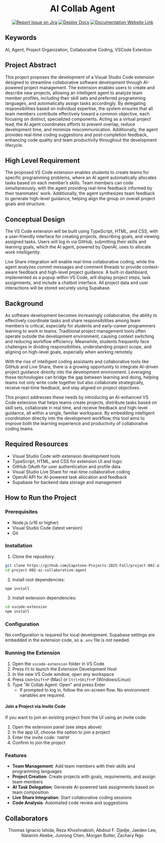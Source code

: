 <div align="center">

# AI Collab Agent

[![Report Issue on Jira](https://img.shields.io/badge/Report%20Issues-Jira-0052CC?style=flat&logo=jira-software)](https://temple-cis-projects-in-cs.atlassian.net/jira/software/c/projects/DT/issues)
[![Deploy Docs](https://github.com/ApplebaumIan/tu-cis-4398-docs-template/actions/workflows/deploy.yml/badge.svg)](https://github.com/ApplebaumIan/tu-cis-4398-docs-template/actions/workflows/deploy.yml)
[![Documentation Website Link](https://img.shields.io/badge/-Documentation%20Website-brightgreen)](https://capstone-projects-2025-fall.github.io/project-002-ai-collaborative-agent/)


</div>

## Keywords

AI, Agent, Project Organization, Collaborative Coding, VSCode Extention

## Project Abstract

This project proposes the development of a Visual Studio Code extension designed to streamline collaborative software development through AI-powered project management. The extension enables users to create and describe new projects, allowing an intelligent agent to analyze team member profiles, including their skill sets and preferred programming languages, and automatically assign tasks accordingly. By delegating responsibilities based on individual expertise, the system ensures that all team members contribute effectively toward a common objective, each focusing on distinct, specialized components. Acting as a virtual project lead, the AI agent coordinates efforts to prevent overlap, reduce development time, and minimize miscommunication. Additionally, the agent provides real-time coding suggestions and post-completion feedback, enhancing code quality and team productivity throughout the development lifecycle.

## High Level Requirement

The proposed VS Code extension enables students to create teams for specific programming problems, where an AI agent automatically allocates tasks based on each member’s skills. Team members can code simultaneously, with the agent providing real-time feedback informed by their teammates' work. Additionally, the agent synthesizes team feedback to generate high-level guidance, helping align the group on overall project goals and structure.

## Conceptual Design

The VS Code extension will be built using TypeScript, HTML, and CSS, with a user-friendly interface for creating projects, describing goals, and viewing assigned tasks. Users will log in via GitHub, submitting their skills and learning goals, which the AI agent, powered by OpenAI, uses to allocate work intelligently.

Live Share integration will enable real-time collaborative coding, while the agent analyzes commit messages and comment threads to provide context-aware feedback and high-level project guidance. A built-in dashboard, implemented as a popup within VS Code, will display project steps, task assignments, and include a chatbot interface. All project data and user interactions will be stored securely using Supabase.

## Background

As software development becomes increasingly collaborative, the ability to effectively coordinate tasks and share responsibilities among team members is critical, especially for students and early-career programmers learning to work in teams. Traditional project management tools often operate outside the development environment, causing context switching and reducing workflow efficiency. Meanwhile, students frequently face challenges in dividing responsibilities, understanding project scope, and aligning on high-level goals, especially when working remotely.

With the rise of intelligent coding assistants and collaborative tools like GitHub and Live Share, there is a growing opportunity to integrate AI-driven project guidance directly into the development environment. Leveraging these technologies can bridge the gap between learning and doing, helping teams not only write code together but also collaborate strategically, receive real-time feedback, and stay aligned on project objectives.

This project addresses these needs by introducing an AI-enhanced VS Code extension that helps teams create projects, distribute tasks based on skill sets, collaborate in real time, and receive feedback and high-level guidance, all within a single, familiar workspace. By embedding intelligent coordination directly into the development workflow, this tool aims to improve both the learning experience and productivity of collaborative coding teams.

## Required Resources

- Visual Studio Code with extension development tools
- TypeScript, HTML, and CSS for extension UI and logic
- GitHub OAuth for user authentication and profile data
- Visual Studio Live Share for real-time collaborative coding
- OpenAI API for AI-powered task allocation and feedback
- Supabase for backend data storage and management

## How to Run the Project

### Prerequisites

- Node.js (v16 or higher)
- Visual Studio Code (latest version)
- Git

### Installation

1. Clone the repository:
```bash
git clone https://github.com/Capstone-Projects-2025-Fall/project-002-ai-collaborative-agent.git
cd project-002-ai-collaborative-agent
```

2. Install root dependencies:
```bash
npm install
```

3. Install extension dependencies:
```bash
cd vscode-extension
npm install
```

### Configuration

No configuration is required for local development. Supabase settings are embedded in the extension code, so a `.env` file is not needed.

### Running the Extension

1. Open the `vscode-extension` folder in VS Code
2. Press `F5` to launch the Extension Development Host
3. In the new VS Code window, open any workspace
4. Press `Cmd+Shift+P` (Mac) or `Ctrl+Shift+P` (Windows/Linux)
5. Type "AI Collab Agent: Open" and press Enter
   - If prompted to log in, follow the on-screen flow. No environment variables are required.

#### Join a Project via Invite Code

If you want to join an existing project from the UI using an invite code:

1. Open the extension panel (see steps above)
2. In the app UI, choose the option to join a project
3. Enter the invite code: `748FDF`
4. Confirm to join the project

### Features

- **Team Management**: Add team members with their skills and programming languages
- **Project Creation**: Create projects with goals, requirements, and assign team members
- **AI Task Delegation**: Generate AI-powered task assignments based on team composition
- **Live Share Integration**: Start collaborative coding sessions
- **Code Analysis**: Automated code review and suggestions

## Collaborators

<div align="center">

Thomas Ignacio Ishida, Reza Khoshnabish, Abdoul F. Djedje, Jaeden Lee, Natanim Abebe, Junrong Chen, Morgan Butler, Zachary Ngo

</div>
